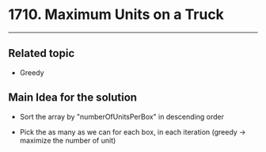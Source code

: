 # 1710. Maximum Units on a Truck

----
## Related topic

* Greedy

## Main Idea for the solution
* Sort the array by "numberOfUnitsPerBox" in descending order

* Pick the as many as we can for each box, in each iteration (greedy -> maximize the number of unit)